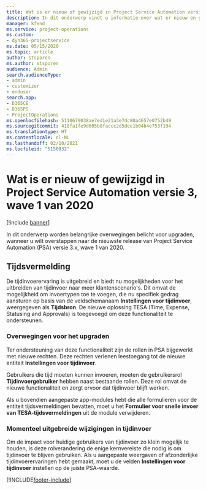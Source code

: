 ```yaml
---
title: Wat is er nieuw of gewijzigd in Project Service Automation versie 3.x, wave 1 van 2020
description: In dit onderwerp vindt u informatie over wat er nieuw en gewijzigd is in Project Service Automation versie 3, wave 1 van 2020.
manager: kfend
ms.service: project-operations
ms.custom:
- dyn365-projectservice
ms.date: 05/15/2020
ms.topic: article
author: stsporen
ms.author: stsporen
audience: Admin
search.audienceType:
- admin
- customizer
- enduser
search.app:
- D365CE
- D365PS
- ProjectOperations
ms.openlocfilehash: 5110679038ae7ed1e21a3e7dc80a4657e0752b49
ms.sourcegitcommit: 418fa1fe9d605b8faccc2d5dee1b04b4e753f194
ms.translationtype: HT
ms.contentlocale: nl-NL
ms.lasthandoff: 02/10/2021
ms.locfileid: "5150932"
---
```

# <a name="whats-new-or-changed-in-project-service-automation-version-3-wave-1-2020"></a>Wat is er nieuw of gewijzigd in Project Service Automation versie 3, wave 1 van 2020

[!include [banner](../includes/psa-now-project-operations.md)]

In dit onderwerp worden belangrijke overwegingen belicht voor upgraden, wanneer u wilt overstappen naar de nieuwste release van Project Service Automation (PSA) versie 3.x, wave 1 van 2020.

## <a name="time-entry"></a>Tijdsvermelding
De tijdinvoerervaring is uitgebreid en biedt nu mogelijkheden voor het uitbreiden van tijdinvoer naar meer klantenscenario's. Dit omvat de mogelijkheid om invoertypen toe te voegen, die nu specifiek gedrag aansturen op basis van de veldschemanaam **Instellingen voor tijdinvoer**, weergegeven als **Tijdsbron**. De nieuwe oplossing TESA (Time, Expense, Statusing and Approvals) is toegevoegd om deze functionaliteit te ondersteunen.

### <a name="upgrade-consideration"></a>Overwegingen voor het upgraden
Ter ondersteuning van deze functionaliteit zijn de rollen in PSA bijgewerkt met nieuwe rechten. Deze rechten verlenen leestoegang tot de nieuwe entiteit **Instellingen voor tijdinvoer**.

Gebruikers die tijd moeten kunnen invoeren, moeten de gebruikersrol **Tijdinvoergebruiker** hebben naast bestaande rollen. Deze rol omvat de nieuwe functionaliteit en zorgt ervoor dat tijdinvoer blijft werken.

Als u bovendien aangepaste app-modules hebt die alle formulieren voor de entiteit tijdsvermeldingen bevatten, moet u het **Formulier voor snelle invoer van TESA-tijdsvermeldingen** uit de module verwijderen.

### <a name="currently-extended-time-entry-changes"></a>Momenteel uitgebreide wijzigingen in tijdinvoer
Om de impact voor huidige gebruikers van tijdinvoer zo klein mogelijk te houden, is deze rolverandering de enige kernvereiste die nodig is om tijdinvoer te blijven gebruiken. Als u aangepaste weergaven of afzonderlijke tijdinvoerervaringen hebt gemaakt, moet u de velden **Instellingen voor tijdinvoer** instellen op de juiste PSA-waarde.


[!INCLUDE[footer-include](../includes/footer-banner.md)]